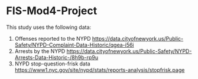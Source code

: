 # FIS-Mod4-Project
This study uses the following data:
1. Offenses reported to the NYPD
    https://data.cityofnewyork.us/Public-Safety/NYPD-Complaint-Data-Historic/qgea-i56i
2. Arrests by the NYPD
    https://data.cityofnewyork.us/Public-Safety/NYPD-Arrests-Data-Historic-/8h9b-rp9u
3. NYPD stop-question-frisk data
    https://www1.nyc.gov/site/nypd/stats/reports-analysis/stopfrisk.page
